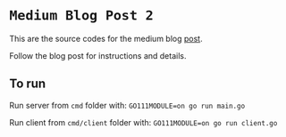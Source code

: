 # `Medium Blog Post 2`
This are the source codes for the medium blog [post](https://medium.com/@arkadybalaba/quick-run-to-secure-your-grpc-api-with-ssl-tls-fbd910ec8eee).

Follow the blog post for instructions and details.

## To run
Run server from `cmd` folder with: `GO111MODULE=on go run main.go`

Run client from `cmd/client` folder with: `GO111MODULE=on go run client.go`
